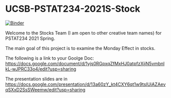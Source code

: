 # UCSB-PSTAT234-2021S-Stock
[![Binder](https://mybinder.org/badge_logo.svg)](https://mybinder.org/v2/gh/Sungbinyouk/UCSB-PSTAT234-2021S-Final-Project-Stock.git/HEAD)

Welcome to the Stocks Team (I am open to other creative team names) for PSTAT234 2021 Spring.

The main goal of this project is to examine the Monday Effect in stocks.

The following is a link to your Goolge Doc:
https://docs.google.com/document/d/1yjs0RGpxqZfMxHJ0atpfzXijN5vmbnlkL-wJPRC33o4/edit?usp=sharing

The presentation slides are in https://docs.google.com/presentation/d/13a60zY_kt4CXY6qt1w9tsIUiAZAevqSXxD2SsSWeemw/edit?usp=sharing
